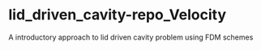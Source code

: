 # lid_driven_cavity-repo_Velocity
A introductory approach to lid driven cavity problem using FDM schemes
